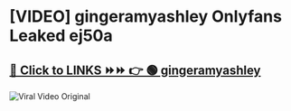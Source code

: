 
 # [VIDEO] gingeramyashley Onlyfans Leaked ej50a

## <h2><a href="https://clipsfans.com/gingeramyashley&ref=git">🔗 Click to LINKS ⏩⏩ 👉 🟢 gingeramyashley </a></h2>

<a href="https://clipsfans.com/gingeramyashley&ref=git" rel="nofollow" data-target="animated-image.originalLink"><img src="https://i.ibb.co.com/xMMVF88/686577567.gif" alt="Viral Video Original" style="max-width: 100%; display: inline-block;" data-target="animated-image.originalImage"></a>

